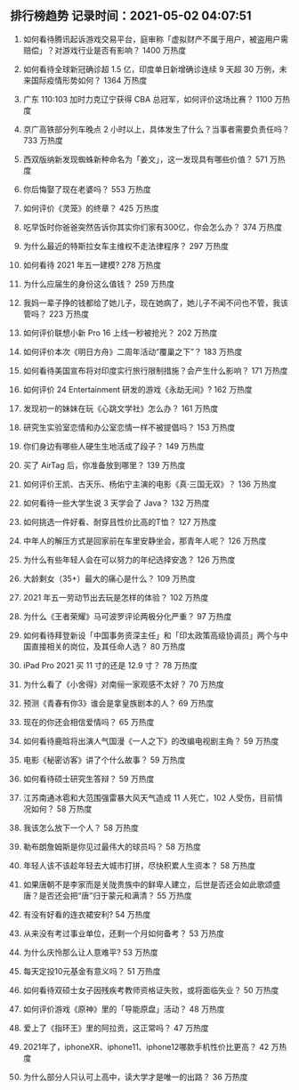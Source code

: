 
## 排行榜趋势 记录时间：2021-05-02 04:07:51
  
  1. 如何看待腾讯起诉游戏交易平台，庭审称「虚拟财产不属于用户，被盗用户需赔偿」？对游戏行业是否有影响？ 1400 万热度
    
  2. 如何看待全球新冠确诊超 1.5 亿，印度单日新增确诊连续 9 天超 30 万例，未来国际疫情形势如何？ 1364 万热度
    
  3. 广东 110:103 加时力克辽宁获得 CBA 总冠军，如何评价这场比赛？ 1100 万热度
    
  4. 京广高铁部分列车晚点 2 小时以上，具体发生了什么？当事者需要负责任吗？ 733 万热度
    
  5. 西双版纳新发现蜘蛛新种命名为「姜文」，这一发现具有哪些价值？ 571 万热度
    
  6. 你后悔娶了现在老婆吗？ 553 万热度
    
  7. 如何评价《灵笼》的终章？ 425 万热度
    
  8. 吃早饭时你爸爸突然告诉你其实你们家有300亿，你会怎么办？ 374 万热度
    
  9. 为什么最近的特斯拉女车主维权不走法律程序？ 297 万热度
    
  10. 如何看待 2021 年五一建模? 278 万热度
    
  11. 为什么应届生的身份这么值钱？ 259 万热度
    
  12. 我妈一辈子挣的钱都给了她儿子，现在她病了，她儿子不闻不问也不管，我该管吗？ 223 万热度
    
  13. 如何评价联想小新 Pro 16 上线一秒被抢光？ 202 万热度
    
  14. 如何评价本次《明日方舟》二周年活动“覆巢之下”？ 183 万热度
    
  15. 如何看待美国宣布将对印度实行旅行限制措施？会产生什么影响？ 171 万热度
    
  16. 如何评价 24 Entertainment 研发的游戏《永劫无间》? 162 万热度
    
  17. 发现初一的妹妹在玩《心跳文学社》怎么办？ 161 万热度
    
  18. 研究生实验室恋情和办公室恋情一样不被提倡吗？ 153 万热度
    
  19. 你们身边有哪些人硬生生地活成了段子？ 149 万热度
    
  20. 买了 AirTag 后，你准备放到哪里？ 139 万热度
    
  21. 如何评价王凯、古天乐、杨佑宁主演的电影《真·三国无双》？ 136 万热度
    
  22. 如何看待一些大学生说 3 天学会了 Java？ 132 万热度
    
  23. 如何挑选一件好看、耐穿且性价比高的T恤？ 127 万热度
    
  24. 中年人的解压方式是回家前在车里安静坐会，那青年人呢？ 126 万热度
    
  25. 为什么有些年轻人会在可以努力的年纪选择安逸？ 126 万热度
    
  26. 大龄剩女（35+）最大的痛心是什么？ 109 万热度
    
  27. 2021 年五一劳动节出去玩是怎样的体验？ 102 万热度
    
  28. 为什么《王者荣耀》马可波罗评论两极分化严重？ 97 万热度
    
  29. 如何看待拜登新设「中国事务资深主任」和「印太政策高级协调员」两个与中国直接相关的岗位，及其任命人选？ 80 万热度
    
  30. iPad Pro 2021 买 11 寸的还是 12.9 寸？ 78 万热度
    
  31. 为什么看了《小舍得》对南俪一家观感不太好？ 70 万热度
    
  32. 预测《青春有你3》谁会是拿皇族剧本的人？ 69 万热度
    
  33. 现在的你还会相信爱情吗？ 65 万热度
    
  34. 如何看待鹿晗将出演人气国漫《一人之下》的改编电视剧主角？ 59 万热度
    
  35. 电影《秘密访客》讲了个什么故事？ 59 万热度
    
  36. 如何看待硕士研究生答辩？ 59 万热度
    
  37. 江苏南通冰雹和大范围强雷暴大风天气造成 11 人死亡，102 人受伤，目前情况如何？ 58 万热度
    
  38. 我该怎么放下一个人？ 58 万热度
    
  39. 勒布朗詹姆斯是你见过最伟大的球员吗？ 58 万热度
    
  40. 年轻人该不该趁年轻去大城市打拼，尽快积累人生资本？ 58 万热度
    
  41. 如果唐朝不是李家而是关陇贵族中的鲜卑人建立，后世是否还会如此歌颂盛唐？是否还会把“唐”归于蒙元和满清？ 55 万热度
    
  42. 有没有好看的连衣裙安利? 54 万热度
    
  43. 从来没有考过事业单位，还剩一个月如何备考？ 53 万热度
    
  44. 为什么庆怜那么让人意难平? 53 万热度
    
  45. 每天定投10元基金有意义吗？ 51 万热度
    
  46. 如何看待双硕士女子因残疾考教师资格证失败，或将面临失业？ 50 万热度
    
  47. 如何评价游戏《原神》里的「导能原盘」活动？ 48 万热度
    
  48. 爱上了《指环王》里的阿拉贡，这正常吗？ 47 万热度
    
  49. 2021年了，iphoneXR、iphone11、iphone12哪款手机性价比更高？ 42 万热度
    
  50. 为什么部分人只认可上高中，读大学才是唯一的出路？ 36 万热度
    